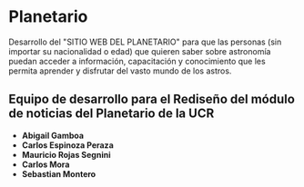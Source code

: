 # Planetario

Desarrollo del "SITIO WEB DEL PLANETARIO" para que las personas (sin importar su nacionalidad o edad) que quieren saber sobre astronomía puedan acceder a información, capacitación y conocimiento que les permita aprender y disfrutar del vasto mundo de los astros.

## Equipo de desarrollo para el Rediseño del módulo de noticias del Planetario de la UCR

* **Abigail Gamboa** 
* **Carlos Espinoza Peraza**
* **Mauricio Rojas Segnini**
* **Carlos Mora**
* **Sebastian Montero**

